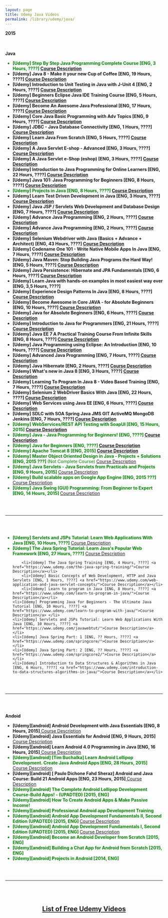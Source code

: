 ```yaml
---
layout: page
title: Udemy Java Videos
permalink: /library/udemy/java/
---
```


<strong>2015</strong>

<br/><br/>
<strong>Java</strong>

<ul>
<li style="color:green"><strong>[Udemy] Step By Step Java Programming Complete Course [ENG, 3 Hours, ????] <a href="https://www.udemy.com/step-by-step-java-programming-complete-course/">Course Description</a></strong></li>
<li><strong>[Udemy] Java 8 - Make it your new Cup of Coffee [ENG, 19 Hours, ????] <a href="https://www.udemy.com/java-basics-for-j2ee-and-android/">Course Description</a></strong></li>
<li><strong>[Udemy] Introduction to Unit Testing in Java with J-Unit 4 [ENG, 2 Hours, ????] <a href="https://www.udemy.com/introduction-to-unit-testing-java/">Course Description</a></strong></li>
<li><strong>[Udemy] Beginners Eclipse Java IDE Training Course [ENG, 5 Hours, ????] <a href="https://www.udemy.com/beginners-eclipse-java-ide-training-course/">Course Description</a></strong></li>
<li><strong>[Udemy] Become An Awesome Java Professional [ENG, 17 Hours, ????] <a href="https://www.udemy.com/java-programming-wizard/">Course Description</a></strong></li>
<li><strong>[Udemy] Core Java Basic Programming with Adv Topics [ENG, 9 Hours, ????] <a href="https://www.udemy.com/core-java-basic-programming-with-adv-topics/">Course Description</a></strong></li>
<li><strong>[Udemy] JDBC - Java Database Connectivity [ENG, 1 Hours, ????] <a href="https://www.udemy.com/jdbc-java-database-connectivity/">Course Description</a></strong></li>
<li><strong>[Udemy] Learn Java From Scratch [ENG, 5 Hours, ????] <a href="https://www.udemy.com/learnjava/">Course Description</a></strong></li>

<li><strong>[Udemy] A Java Servlet E-shop - Advanced [ENG, 3 Hours, ????] <a href="https://www.udemy.com/a-java-servlet-e-shop-advanced/">Course Description</a></strong></li>

<li><strong>[Udemy] A Java Servlet e-Shop (eshop) [ENG, 3 Hours, ????] <a href="https://www.udemy.com/servlet-eshop/">Course Description</a></strong></li>
<li><strong>[Udemy] Introduction to Java Programming for Online Learners [ENG, 22 Hours, ????] <a href="https://www.udemy.com/learning-to-program-in-java-a-supplement-for-online-academic-learners/">Course Description</a></strong></li>
<li><strong>[Udemy] Java 101: Java Programming for Beginners [ENG, 8 Hours, ????] <a href="https://www.udemy.com/java-programming-for-beginners/">Course Description</a></strong></li>
<li style="color:green"><strong>[Udemy] Projects in Java [ENG, 8 Hours, ????] <a href="https://www.udemy.com/learn-java-by-building-projects/">Course Description</a></strong></li>
<li><strong>[Udemy] Learn Test Driven Development in Java [ENG, 3 Hours, ????] <a href="https://www.udemy.com/learn-test-driven-development-in-java/">Course Description</a></strong></li>
<li><strong>[Udemy] Java JSP / Servlets Web Development and Database Design [ENG, 7 Hours, ????] <a href="https://www.udemy.com/java-web-developmen-with-real-world-development-flow/">Course Description</a></strong></li>
<li><strong>[Udemy] Advance Java Programming [ENG, 2 Hours, ????] <a href="https://www.udemy.com/advance-java-programming/">Course Description</a></strong></li>
<li><strong>[Udemy] Advance Java Programming [ENG, 2 Hours, ????] <a href="https://www.udemy.com/advance-java-programming/">Course Description</a></strong></li>
<li><strong>[Udemy] Selenium Webdriver with Java (Basics + Advance + Architect) [ENG, 43 Hours, ????] <a href="https://www.udemy.com/selenium-tutorials/">Course Description</a></strong></li>
<li><strong>[Udemy] Codename One 101 - Write Native Mobile Apps In Java [ENG, 7 Hours, ????] <a href="https://www.udemy.com/codenameone101/">Course Description</a></strong></li>
<li><strong>[Udemy] Java Maven: Stop Building Java Programs the Hard Way! [ENG, 5 Hours, ????] <a href="https://www.udemy.com/apachemaven/">Course Description</a></strong></li>
<li><strong>[Udemy] Java Persistence: Hibernate and JPA Fundamentals [ENG, 6 Hours, ????] <a href="https://www.udemy.com/hibernate-and-jpa-fundamentals/">Course Description</a></strong></li>
<li><strong>[Udemy] 
Learn Java with hands-on examples in most easiest way ever [ENG, 3,5 Hours, ????] </strong></li>
<li><strong>[Udemy] Experience Design Patterns In Java [ENG, 8 Hours, ????] <a href="https://www.udemy.com/experience-design-patterns/">Course Description</a></strong></li>
<li><strong>[Udemy] Become Awesome in Core JAVA - for Absolute Beginners [ENG, 10 Hours, ????] <a href="https://www.udemy.com/core-java-for-absolute-beginners/">Course Description</a></strong></li>
<li><strong>[Udemy] Java for Absolute Beginners [ENG, 6 Hours, ????] <a href="https://www.udemy.com/learn-java-programming-the-basics/">Course Description</a></strong></li>
<li><strong>[Udemy] Introduction to Java for Programmers [ENG, 21 Hours, ????] <a href="https://www.udemy.com/introduction-to-java-programming/">Course Description</a></strong></li>
<li><strong>[Udemy] Java EE 7 A Practical Training Course From Infinite Skills [ENG, 8 Hours, ????] <a href="https://www.udemy.com/java-ee-7/">Course Description</a></strong></li>
<li><strong>[Udemy] Java Programming using Eclipse: An Introduction [ENG, 10 Hours, ????] <a href="https://www.udemy.com/programming-java/">Course Description</a></strong></li>
<li><strong>[Udemy] Advanced Java Programming [ENG, 7 Hours, ????] <a href="https://www.udemy.com/mcprogramming-advanced-java/">Course Description</a></strong></li>
<li><strong>[Udemy] Java Hibernate [ENG, 2 Hours, ????] <a href="https://www.udemy.com/java-hibernate-java/">Course Description</a></strong></li>
<li><strong>[Udemy] What's new in Java 8 [ENG, 3 Hours, ????] <a href="https://www.udemy.com/whats-new-in-java-8/">Course Description</a></strong></li>
<li><strong>[Udemy] Learning To Program In Java 8 - Video Based Training [ENG, 7 Hours, ????] <a href="https://www.udemy.com/learning-java-8/">Course Description</a></strong></li>
<li><strong>[Udemy] Selenium 2 WebDriver Basics With Java [ENG, 22 Hours, ????] <a href="https://www.udemy.com/selenium-2-webdriver-basics-with-java/">Course Description</a></strong></li>
<li><strong>[Udemy] Web Services using Java EE [ENG, 6 Hours, ????] <a href="https://www.udemy.com/draft/153870/">Course Description</a></strong></li>

<li><strong>[Udemy] SDLC with SOA Spring Java JMS GIT ActiveMQ MongoDB Jenkins [ENG, 7 Hours, ????] <a href="https://www.udemy.com/sdlc-with-soa-spring-jms-git-activemq-mongodb-jenkins/">Course Description</a></strong></li>
<li style="color:green"><strong>[Udemy] WebServices/REST API Testing with SoapUI [ENG, 15 Hours, 2015] <a href="https://www.udemy.com/webservices-testing-with-soap-ui/">Course Description</a></strong></li>
<li style="color:green"><strong>[Udemy] Java - Java Programming for Beginners! [ENG, ????] <a href="https://www.udemy.com/java-programming-java-java/">Course Description</a></strong></li>
<li style="color:green"><strong>[Udemy] Java for Beginners [ENG, ????] <a href="https://www.udemy.com/java-for-beginners6/">Course Description</a></strong></li>
<li style="color:green"><strong>[Udemy] Apache Tomcat 8 [ENG, 2015] <a href="https://www.udemy.com/apache-tomcat-8/">Course Description</a></strong></li>

<li style="color:green"><strong>[Udemy] Master Object Oriented Design in Java - Projects + Solutions [ENG, 2015 ???] </strong>  (Not Complete Course) <a href="https://www.udemy.com/mastering-object-oriented-design-in-java/">Course Description</a></li>

<li style="color:green"><strong>[Udemy] Java Servlets - Java Servlets from Practicals and Projects [ENG, 9 Hours, 2015] </strong><a href="https://www.udemy.com/java-servlets/">Course Description</a></li>
<li style="color:green"><strong>[Udemy] Build scalable apps on Google App Engine [ENG, 2015 ???]</strong> <a href="https://www.udemy.com/build-scalable-apps-on-google-app-engine/">Course Description</a></li>
<li style="color:green"><strong>[Udemy] Java Swing (GUI) Programming: From Beginner to Expert [ENG, 14 Hours, 2015] </strong><a href="https://www.udemy.com/java-swing-complete/">Course Description</a></li>
</ul>

<br/><br/>
<hr/>
<br/><br/>


<ul>

<li style="color:green"><strong>[Udemy] Servlets and JSPs Tutorial: Learn Web Applications With Java [ENG, 10 Hours, ????]</strong> <a href="https://www.udemy.com/javawebtut/">Course Description</a> </li>
<li style="color:green"><strong>[Udemy] The Java Spring Tutorial: Learn Java's Popular Web Framework [ENG, 27 Hours, ????]</strong> <a href="https://www.udemy.com/javaspring/">Course Description</a> </li>
</ul>

<ul>



        <li>[Udemy] The Java Spring Training [ENG, 4 Hours, ????] <a href="https://www.udemy.com/the-java-spring-training/">Course Description</a></li>
        <li>[Udemy] Basic Concepts of Web Development, HTTP and Java Servlets [ENG, 1 Hours, ????] <a href="https://www.udemy.com/web-application-and-java-servlet-concepts/">Course Description</a></li>
        <li>[Udemy] Learn to program in Java [ENG, 8 Hours, ????] <a href="https://www.udemy.com/learn-to-program-in-java/">Course Description</a></li>
	<li>[Udemy] Programming Java for Beginners - The Ultimate Java Tutorial [ENG, 10 Hours, ????] <a href="https://www.udemy.com/learn-to-program-with-java/">Course Description</a> </li>
	<li>[Udemy] Servlets and JSPs Tutorial: Learn Web Applications With Java [ENG, 10 Hours, ????] <a href="https://www.udemy.com/javawebtut/">Course Description</a></li>
	<li>[Udemy] Java Spring Part: 1 [ENG, ?? Hours, ????] <a href="https://www.udemy.com/springcore/">Course Description</a></li>
	<li>[Udemy] Java Spring Part: 2 [ENG, ?? Hours, ????] <a href="https://www.udemy.com/springcore2/">Course Description</a></li>
	<li>[Udemy] Introduction to Data Structures & Algorithms in Java [ENG, 6 Hours, ????] <a href="https://www.udemy.com/introduction-to-data-structures-algorithms-in-java/">Course Description</a></li>
</ul>


<br/><br/>
<hr/>
<br/><br/>

<strong>Andoid</strong>

<ul>

<li><strong>[Udemy][android] Android Development with Java Essentials [ENG, 8 Hours, 2015]</strong><a href="https://www.udemy.com/android-development-with-java-essentials/"> Course Description</a></li>


<li><strong>[Udemy][android] Java Essentials for Android [ENG, 9 Hours, 2015]</strong><a href="https://www.udemy.com/java-essentials-for-android/"> Course Description</a></li>


<li><strong>[Udemy][android] Learn Android 4.0 Programming in Java [ENG, 16 Hours, 2015]</strong><a href="https://www.udemy.com/android-tutorial/"> Course Description</a></li>

<li style="color:green"><strong>[Udemy][android] [Tim Buchalka] Learn Android Lollipop Development. Create Java Android Apps [ENG, 28 Hours, 2015]</strong><a href="https://www.udemy.com/android-lollipop-complete-development-course/"> Course Description</a></li>
<li><strong>[Udemy][android] [ Paulo Dichone Fahd Sheraz] Android and Java Course: Build 21 Android Apps [ENG,  23 Hours, 2015]</strong><a href="https://www.udemy.com/complete-android-developer-course/"> Course Description</a></li>
<li style="color:green"><strong>[Udemy][android] The Complete Android Lollipop Development Course-Build Apps! - (UPADTED) [2015, ENG]</strong></li>
<li style="color:green"><strong>[Udemy][android] How To Create Android Apps & Make Passive Income!</strong></li>
<li style="color:green"><strong>[Udemy][android] Professional Android app Development Training</strong></li>
<li style="color:green"><strong>[Udemy][android] Android App Development Fundamentals II, Second Edition (UPADTED) [2015, ENG] </strong><a href="https://www.udemy.com/android-app-development-fundamentals-ii-second-edition/"> Course Description</a></li>
<li style="color:green"><strong>[Udemy][android] Android App Development Fundamentals I, Second Edition (UPADTED) [2015, ENG] </strong><a href="https://www.udemy.com/android-app-development-fundamentals-i-second-edition/"> Course Description</a></li>
<li style="color:green"><strong>[Udemy][android] Become an Android Developer from Scratch [2015, ENG] </strong></li>
<li style="color:green"><strong>[Udemy][android] Building a Chat App for Android from Scratch [2015, ENG] </strong></li>
<li style="color:green"><strong>[Udemy][android] Projects in Android [2014, ENG]</strong></li>
</ul>

<br/><br/>
<hr/>
<br/><br/>

<div align="center">
     <h2><a href="http://javadev.org/library/udemy/java/free/">List of Free Udemy Videos</a></h2>
</div>
